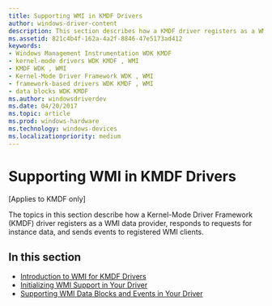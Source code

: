 ```yaml
---
title: Supporting WMI in KMDF Drivers
author: windows-driver-content
description: This section describes how a KMDF driver registers as a WMI data provider, responds to requests for instance data, and sends events to registered WMI clients.
ms.assetid: 821c4b4f-162a-4a2f-8846-47e5173ad412
keywords:
- Windows Management Instrumentation WDK KMDF
- kernel-mode drivers WDK KMDF , WMI
- KMDF WDK , WMI
- Kernel-Mode Driver Framework WDK , WMI
- framework-based drivers WDK KMDF , WMI
- data blocks WDK KMDF
ms.author: windowsdriverdev
ms.date: 04/20/2017
ms.topic: article
ms.prod: windows-hardware
ms.technology: windows-devices
ms.localizationpriority: medium
---
```


# Supporting WMI in KMDF Drivers


\[Applies to KMDF only\]

The topics in this section describe how a Kernel-Mode Driver Framework (KMDF) driver registers as a WMI data provider, responds to requests for instance data, and sends events to registered WMI clients.




## In this section


-   [Introduction to WMI for KMDF Drivers](introduction-to-wmi-for-kmdf-drivers.md)
-   [Initializing WMI Support in Your Driver](initializing-wmi-support-in-your-driver.md)
-   [Supporting WMI Data Blocks and Events in Your Driver](supporting-wmi-data-blocks-and-events-in-your-driver.md)

 

 





